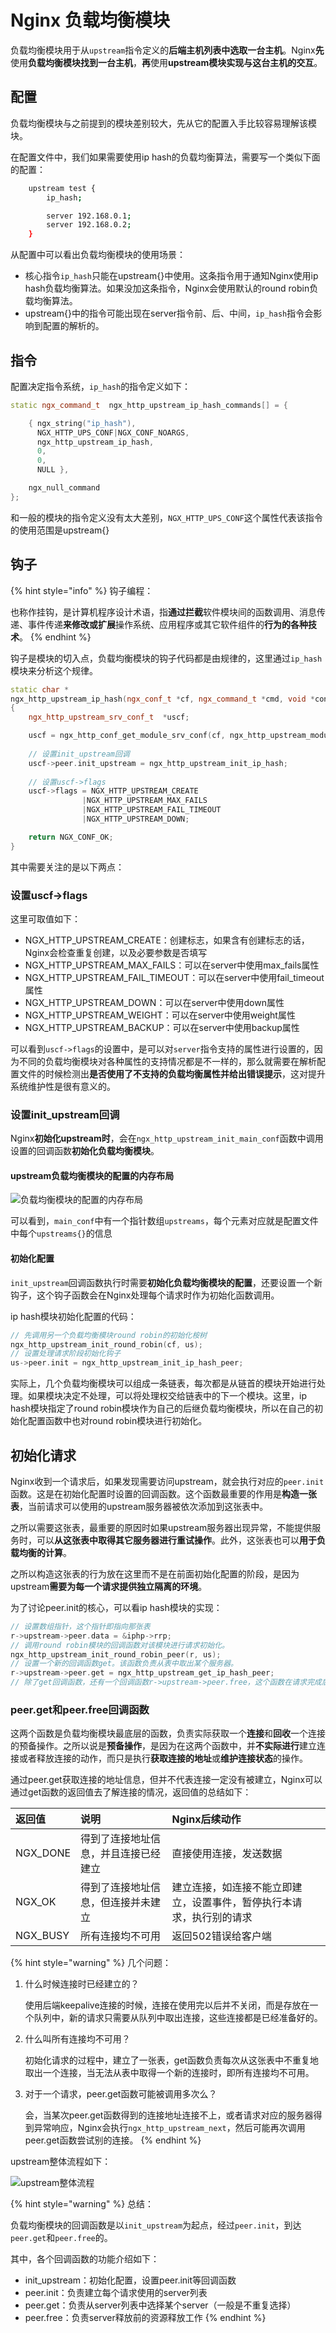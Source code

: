 # Nginx 负载均衡模块

负载均衡模块用于从`upstream`指令定义的**后端主机列表中选取一台主机**。Nginx**先**使用**负载均衡模块找到一台主机**，**再**使用**upstream模块实现与这台主机的交互**。

## 配置

负载均衡模块与之前提到的模块差别较大，先从它的配置入手比较容易理解该模块。

在配置文件中，我们如果需要使用ip hash的负载均衡算法，需要写一个类似下面的配置：

```bash
    upstream test {
        ip_hash;

        server 192.168.0.1;
        server 192.168.0.2;
    }
```

从配置中可以看出负载均衡模块的使用场景：

* 核心指令`ip_hash`只能在upstream{}中使用。这条指令用于通知Nginx使用ip hash负载均衡算法。如果没加这条指令，Nginx会使用默认的round robin负载均衡算法。
* upstream{}中的指令可能出现在server指令前、后、中间，`ip_hash`指令会影响到配置的解析的。

## 指令

配置决定指令系统，`ip_hash`的指令定义如下：

```cpp
static ngx_command_t  ngx_http_upstream_ip_hash_commands[] = {

    { ngx_string("ip_hash"),
      NGX_HTTP_UPS_CONF|NGX_CONF_NOARGS,
      ngx_http_upstream_ip_hash,
      0,
      0,
      NULL },

    ngx_null_command
};
```

和一般的模块的指令定义没有太大差别，`NGX_HTTP_UPS_CONF`这个属性代表该指令的使用范围是upstream{}

## 钩子

{% hint style="info" %}
钩子编程：

也称作挂钩，是计算机程序设计术语，指**通过拦截**软件模块间的函数调用、消息传递、事件传递**来修改或扩展**操作系统、应用程序或其它软件组件的**行为的各种技术**。
{% endhint %}

钩子是模块的切入点，负载均衡模块的钩子代码都是由规律的，这里通过`ip_hash`模块来分析这个规律。

```cpp
static char *
ngx_http_upstream_ip_hash(ngx_conf_t *cf, ngx_command_t *cmd, void *conf)
{
    ngx_http_upstream_srv_conf_t  *uscf;

    uscf = ngx_http_conf_get_module_srv_conf(cf, ngx_http_upstream_module);
    
    // 设置init_upstream回调
    uscf->peer.init_upstream = ngx_http_upstream_init_ip_hash;
    
    // 设置uscf->flags
    uscf->flags = NGX_HTTP_UPSTREAM_CREATE
                |NGX_HTTP_UPSTREAM_MAX_FAILS
                |NGX_HTTP_UPSTREAM_FAIL_TIMEOUT
                |NGX_HTTP_UPSTREAM_DOWN;

    return NGX_CONF_OK;
}
```

其中需要关注的是以下两点：

### 设置uscf-&gt;flags

这里可取值如下：

* NGX\_HTTP\_UPSTREAM\_CREATE：创建标志，如果含有创建标志的话，Nginx会检查重复创建，以及必要参数是否填写
* NGX\_HTTP\_UPSTREAM\_MAX\_FAILS：可以在server中使用max\_fails属性
* NGX\_HTTP\_UPSTREAM\_FAIL\_TIMEOUT：可以在server中使用fail\_timeout属性
* NGX\_HTTP\_UPSTREAM\_DOWN：可以在server中使用down属性
* NGX\_HTTP\_UPSTREAM\_WEIGHT：可以在server中使用weight属性
* NGX\_HTTP\_UPSTREAM\_BACKUP：可以在server中使用backup属性

可以看到`uscf->flags`的设置中，是可以对`server`指令支持的属性进行设置的，因为不同的负载均衡模块对各种属性的支持情况都是不一样的，那么就需要在解析配置文件的时候检测出**是否使用了不支持的负载均衡属性并给出错误提示**，这对提升系统维护性是很有意义的。

### 设置init\_upstream回调

Nginx**初始化upstream时**，会在`ngx_http_upstream_init_main_conf`函数中调用设置的回调函数**初始化负载均衡模块**。

#### upstream负载均衡模块的配置的内存布局

![&#x8D1F;&#x8F7D;&#x5747;&#x8861;&#x6A21;&#x5757;&#x7684;&#x914D;&#x7F6E;&#x7684;&#x5185;&#x5B58;&#x5E03;&#x5C40;](../.gitbook/assets/image%20%2839%29.png)

可以看到，`main_conf`中有一个指针数组`upstreams`，每个元素对应就是配置文件中每个`upstreams{}`的信息

#### 初始化配置

`init_upstream`回调函数执行时需要**初始化负载均衡模块的配置**，还要设置一个新钩子，这个钩子函数会在Nginx处理每个请求时作为初始化函数调用。

ip hash模块初始化配置的代码：

```cpp
// 先调用另一个负载均衡模块round robin的初始化桉树
ngx_http_upstream_init_round_robin(cf, us);
// 设置处理请求阶段初始化钩子
us->peer.init = ngx_http_upstream_init_ip_hash_peer;
```

实际上，几个负载均衡模块可以组成一条链表，每次都是从链首的模块开始进行处理。如果模块决定不处理，可以将处理权交给链表中的下一个模块。这里，ip hash模块指定了round robin模块作为自己的后继负载均衡模块，所以在自己的初始化配置函数中也对round robin模块进行初始化。

## 初始化请求

Nginx收到一个请求后，如果发现需要访问upstream，就会执行对应的`peer.init`函数。这是在初始化配置时设置的回调函数。这个函数最重要的作用是**构造一张表**，当前请求可以使用的upstream服务器被依次添加到这张表中。

之所以需要这张表，最重要的原因时如果upstream服务器出现异常，不能提供服务时，可以**从这张表中取得其它服务器进行重试操作**。此外，这张表也可以**用于负载均衡的计算**。

之所以构造这张表的行为放在这里而不是在前面初始化配置的阶段，是因为upstream**需要为每一个请求提供独立隔离的环境**。

为了讨论peer.init的核心，可以看ip hash模块的实现：

```cpp
// 设置数组指针，这个指针即指向那张表
r->upstream->peer.data = &iphp->rrp;
// 调用round robin模块的回调函数对该模块进行请求初始化。
ngx_http_upstream_init_round_robin_peer(r, us);
// 设置一个新的回调函数get。该函数负责从表中取出某个服务器。
r->upstream->peer.get = ngx_http_upstream_get_ip_hash_peer;
// 除了get回调函数，还有一个回调函数r->upstream->peer.free，这个函数在请求完成后调用，负责做一些善后工作
```

### peer.get和peer.free回调函数

这两个函数是负载均衡模块最底层的函数，负责实际获取一个**连接**和**回收**一个连接的预备操作。之所以说是**预备操作**，是因为在这两个函数中，并**不实际进行**建立连接或者释放连接的动作，而只是执行**获取连接的地址**或**维护连接状态**的操作。

通过peer.get获取连接的地址信息，但并不代表连接一定没有被建立，Nginx可以通过get函数的返回值去了解连接的情况，返回值的总结如下：

| 返回值 | 说明 | Nginx后续动作 |
| :--- | :--- | :--- |
| NGX\_DONE | 得到了连接地址信息，并且连接已经建立 | 直接使用连接，发送数据 |
| NGX\_OK | 得到了连接地址信息，但连接并未建立 | 建立连接，如连接不能立即建立，设置事件，暂停执行本请求，执行别的请求 |
| NGX\_BUSY | 所有连接均不可用 | 返回502错误给客户端 |

{% hint style="warning" %}
几个问题：

1. 什么时候连接时已经建立的？

   使用后端keepalive连接的时候，连接在使用完以后并不关闭，而是存放在一个队列中，新的请求只需要从队列中取出连接，这些连接都是已经准备好的。

2. 什么叫所有连接均不可用？

   初始化请求的过程中，建立了一张表，get函数负责每次从这张表中不重复地取出一个连接，当无法从表中取得一个新的连接时，即所有连接均不可用。

3. 对于一个请求，peer.get函数可能被调用多次么？

   会，当某次peer.get函数得到的连接地址连接不上，或者请求对应的服务器得到异常响应，Nginx会执行`ngx_http_upstream_next`，然后可能再次调用peer.get函数尝试别的连接。
{% endhint %}

upstream整体流程如下：

![upstream&#x6574;&#x4F53;&#x6D41;&#x7A0B;](../.gitbook/assets/image%20%286%29.png)

{% hint style="warning" %}
总结：

负载均衡模块的回调函数是以`init_upstream`为起点，经过`peer.init`，到达`peer.get`和`peer.free`的。

其中，各个回调函数的功能介绍如下：

* init\_upstream：初始化配置，设置peer.init等回调函数
* peer.init：负责建立每个请求使用的server列表
* peer.get：负责从server列表中选择某个server（一般是不重复选择）
* peer.free：负责server释放前的资源释放工作
{% endhint %}

